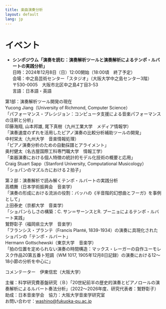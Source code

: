 ```yaml
---
title: 楽曲演奏分析
layout: default
lang: jp
---
```




# イベント
* **シンポジウム「演奏を読む：演奏解析ツールと演奏解析によるテンポ・ルバートの実践分析」**<br>
日時：2024年12月8日（日）12:00開始（18:00頃　終了予定）<br>
会場：中之島芸術センター「スタジオ」（大阪大学中之島センター3階）<br>
      〒530-0005　大阪市北区中之島4丁目3-53<br>
言語：日本語・英語

第1部：演奏解析ツール開発の現在<br>
Yucong Jiang（University of Richmond, Computer Science）<br>
 「パフォーマンス・プレシジョン：コンピュータ支援による音楽パフォーマンスの注釈と分析」<br>
印藤海翔, 山本邦雄, 尾下真樹（九州工業大学　メディア情報学）<br>
 「演奏速度のずれを活用したピアノ演奏の比較分析補助ツールの開発」<br>
中村栄太（九州大学　音楽情報処理）<br>
 「ピアノ演奏分析のための自動採譜とアライメント」<br>
奥村健太（名古屋国際工科専門職大学　情報工学）<br>
 「楽器演奏における個人特徴の統計的モデル化技術の概要と応用」<br>
Craig Stuart Sapp（Stanford University, Computational Musicology）<br>
 「ショパンのマズルカにおける２拍子」<br>

第２部：演奏解析で読み解くテンポ・ルバートの実践分析<br>
高橋舞（日本学術振興会　音楽学）<br>
 「演奏の形成における流派の役割：バッハの《半音階的幻想曲とフーガ》を事例として」<br>
上田泰史（京都大学　音楽学）<br>
 「ショパンらしさの構築：C. サン＝サーンスとR. プーニョによるテンポ・ルバート実践」<br>
鷲野彰子（福岡県立大学　音楽学）<br>
 「フランシス・プランテ（Francis Planté, 1839-1934）の演奏に具現化されたショパンの「テンポ・ルバート」<br>
Hermann Gottschewski（東京大学　音楽学）<br>
 「拍の位置を定められない演奏の時間構造：マックス・レーガーの自作ユーモレスク作品20第五番ト短調（WM 1017, 1905年12月8日記録）の演奏における12〜18小節の分析を中心に」<br>

コメンテーター　伊東信宏（大阪大学）
 
主催：科学研究費基盤研究（Ｂ）「20世紀前半の歴史的演奏とピアノロールの演奏解析によるルバート奏法分析」（2022～2026年度、研究代表者：鷲野彰子）<br>
助成：日本音楽学会　協力：大阪大学音楽学研究室<br>
お問い合わせ：washino@fukuoka-pu.ac.jp

